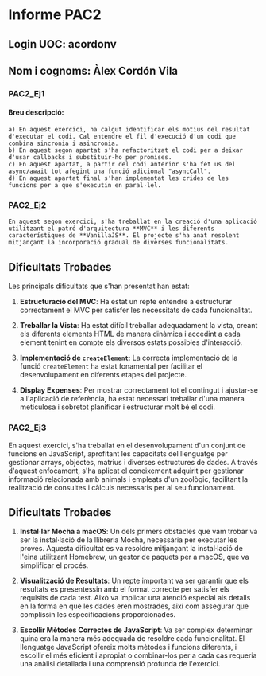 # Informe PAC2

## Login UOC: **acordonv**

## Nom i cognoms: **Àlex Cordón Vila**

### **PAC2_Ej1**

#### **Breu descripció:** 
    a) En aquest exercici, ha calgut identificar els motius del resultat d'executar el codi. Cal entendre el fil d'execució d'un codi que combina sincronia i asincronia.
    b) En aquest segon apartat s'ha refactoritzat el codi per a deixar d'usar callbacks i substituir-ho per promises.
    c) En aquest apartat, a partir del codi anterior s'ha fet us del async/await tot afegint una funció adicional "asyncCall".
    d) En aquest apartat final s'han implementat les crides de les funcions per a que s'executin en paral·lel.

### **PAC2_Ej2**
    En aquest segon exercici, s'ha treballat en la creació d'una aplicació utilitzant el patró d'arquitectura **MVC** i les diferents característiques de **VanillaJS**. El projecte s'ha anat resolent mitjançant la incorporació gradual de diverses funcionalitats.

## Dificultats Trobades

Les principals dificultats que s'han presentat han estat:

1. **Estructuració del MVC**: Ha estat un repte entendre a estructurar correctament el MVC per satisfer les necessitats de cada funcionalitat.
2. **Treballar la Vista**: Ha estat difícil treballar adequadament la vista, creant els diferents elements HTML de manera dinàmica i accedint a cada element tenint en compte els diversos estats possibles d'interacció.
3. **Implementació de `createElement`**: La correcta implementació de la funció `createElement` ha estat fonamental per facilitar el desenvolupament en diferents etapes del projecte.

4. **Display Expenses**: Per mostrar correctament tot el contingut i ajustar-se a l'aplicació de referència, ha estat necessari treballar d'una manera meticulosa i sobretot planificar i estructurar molt bé el codi.

### **PAC2_Ej3**

En aquest exercici, s'ha treballat en el desenvolupament d'un conjunt de funcions en JavaScript, aprofitant les capacitats del llenguatge per gestionar arrays, objectes, matrius i diverses estructures de dades. A través d'aquest enfocament, s'ha aplicat el coneixement adquirit per gestionar informació relacionada amb animals i empleats d'un zoològic, facilitant la realització de consultes i càlculs necessaris per al seu funcionament.

## Dificultats Trobades

1. **Instal·lar Mocha a macOS**: Un dels primers obstacles que vam trobar va ser la instal·lació de la llibreria Mocha, necessària per executar les proves. Aquesta dificultat es va resoldre mitjançant la instal·lació de l'eina utilitzant Homebrew, un gestor de paquets per a macOS, que va simplificar el procés.

2. **Visualització de Resultats**: Un repte important va ser garantir que els resultats es presentessin amb el format correcte per satisfer els requisits de cada test. Això va implicar una atenció especial als detalls en la forma en què les dades eren mostrades, així com assegurar que complissin les especificacions proporcionades.

3. **Escollir Mètodes Correctes de JavaScript**: Va ser complex determinar quina era la manera més adequada de resoldre cada funcionalitat. El llenguatge JavaScript ofereix molts mètodes i funcions diferents, i escollir el més eficient i apropiat o combinar-los per a cada cas requeria una anàlisi detallada i una comprensió profunda de l'exercici.
